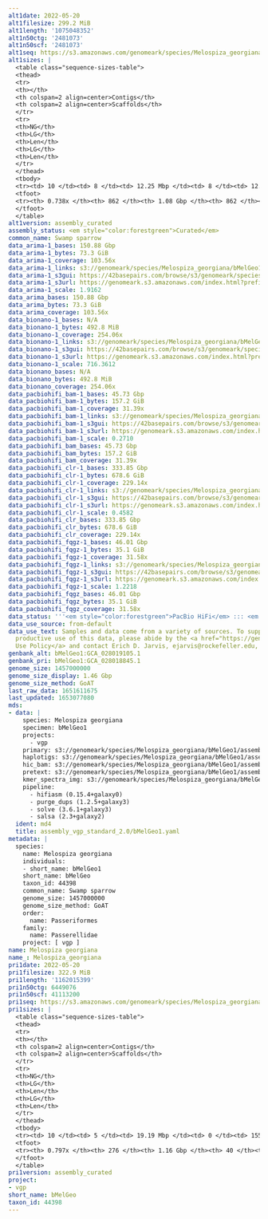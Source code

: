 ```yaml
---
alt1date: 2022-05-20
alt1filesize: 299.2 MiB
alt1length: '1075048352'
alt1n50ctg: '2481073'
alt1n50scf: '2481073'
alt1seq: https://s3.amazonaws.com/genomeark/species/Melospiza_georgiana/bMelGeo1/assembly_curated/bMelGeo1.alt.cur.20220520.fasta.gz
alt1sizes: |
  <table class="sequence-sizes-table">
  <thead>
  <tr>
  <th></th>
  <th colspan=2 align=center>Contigs</th>
  <th colspan=2 align=center>Scaffolds</th>
  </tr>
  <tr>
  <th>NG</th>
  <th>LG</th>
  <th>Len</th>
  <th>LG</th>
  <th>Len</th>
  </tr>
  </thead>
  <tbody>
  <tr><td> 10 </td><td> 8 </td><td> 12.25 Mbp </td><td> 8 </td><td> 12.25 Mbp </td></tr><tr><td> 20 </td><td> 22 </td><td> 8.59 Mbp </td><td> 22 </td><td> 8.59 Mbp </td></tr><tr><td> 30 </td><td> 43 </td><td> 5.44 Mbp </td><td> 43 </td><td> 5.44 Mbp </td></tr><tr><td> 40 </td><td> 76 </td><td> 3.65 Mbp </td><td> 76 </td><td> 3.65 Mbp </td></tr><tr style="background-color:#cccccc;"><td> 50 </td><td> 123 </td><td> 2.48 Mbp </td><td> 123 </td><td> 2.48 Mbp </td></tr><tr><td> 60 </td><td> 196 </td><td> 1.53 Mbp </td><td> 196 </td><td> 1.53 Mbp </td></tr><tr><td> 70 </td><td> 369 </td><td> 410.90 Kbp </td><td> 369 </td><td> 410.90 Kbp </td></tr><tr><td> 80 </td><td> 0 </td><td>  </td><td> 0 </td><td>  </td></tr><tr><td> 90 </td><td> 0 </td><td>  </td><td> 0 </td><td>  </td></tr><tr><td> 100 </td><td> 0 </td><td>  </td><td> 0 </td><td>  </td></tr></tbody>
  <tfoot>
  <tr><th> 0.738x </th><th> 862 </th><th> 1.08 Gbp </th><th> 862 </th><th> 1.08 Gbp </th></tr>
  </tfoot>
  </table>
alt1version: assembly_curated
assembly_status: <em style="color:forestgreen">Curated</em>
common_name: Swamp sparrow
data_arima-1_bases: 150.88 Gbp
data_arima-1_bytes: 73.3 GiB
data_arima-1_coverage: 103.56x
data_arima-1_links: s3://genomeark/species/Melospiza_georgiana/bMelGeo1/genomic_data/arima/<br>
data_arima-1_s3gui: https://42basepairs.com/browse/s3/genomeark/species/Melospiza_georgiana/bMelGeo1/genomic_data/arima/
data_arima-1_s3url: https://genomeark.s3.amazonaws.com/index.html?prefix=species/Melospiza_georgiana/bMelGeo1/genomic_data/arima/
data_arima-1_scale: 1.9162
data_arima_bases: 150.88 Gbp
data_arima_bytes: 73.3 GiB
data_arima_coverage: 103.56x
data_bionano-1_bases: N/A
data_bionano-1_bytes: 492.8 MiB
data_bionano-1_coverage: 254.06x
data_bionano-1_links: s3://genomeark/species/Melospiza_georgiana/bMelGeo1/genomic_data/bionano/<br>
data_bionano-1_s3gui: https://42basepairs.com/browse/s3/genomeark/species/Melospiza_georgiana/bMelGeo1/genomic_data/bionano/
data_bionano-1_s3url: https://genomeark.s3.amazonaws.com/index.html?prefix=species/Melospiza_georgiana/bMelGeo1/genomic_data/bionano/
data_bionano-1_scale: 716.3612
data_bionano_bases: N/A
data_bionano_bytes: 492.8 MiB
data_bionano_coverage: 254.06x
data_pacbiohifi_bam-1_bases: 45.73 Gbp
data_pacbiohifi_bam-1_bytes: 157.2 GiB
data_pacbiohifi_bam-1_coverage: 31.39x
data_pacbiohifi_bam-1_links: s3://genomeark/species/Melospiza_georgiana/bMelGeo1/genomic_data/pacbio_hifi/<br>
data_pacbiohifi_bam-1_s3gui: https://42basepairs.com/browse/s3/genomeark/species/Melospiza_georgiana/bMelGeo1/genomic_data/pacbio_hifi/
data_pacbiohifi_bam-1_s3url: https://genomeark.s3.amazonaws.com/index.html?prefix=species/Melospiza_georgiana/bMelGeo1/genomic_data/pacbio_hifi/
data_pacbiohifi_bam-1_scale: 0.2710
data_pacbiohifi_bam_bases: 45.73 Gbp
data_pacbiohifi_bam_bytes: 157.2 GiB
data_pacbiohifi_bam_coverage: 31.39x
data_pacbiohifi_clr-1_bases: 333.85 Gbp
data_pacbiohifi_clr-1_bytes: 678.6 GiB
data_pacbiohifi_clr-1_coverage: 229.14x
data_pacbiohifi_clr-1_links: s3://genomeark/species/Melospiza_georgiana/bMelGeo1/genomic_data/pacbio_hifi/<br>
data_pacbiohifi_clr-1_s3gui: https://42basepairs.com/browse/s3/genomeark/species/Melospiza_georgiana/bMelGeo1/genomic_data/pacbio_hifi/
data_pacbiohifi_clr-1_s3url: https://genomeark.s3.amazonaws.com/index.html?prefix=species/Melospiza_georgiana/bMelGeo1/genomic_data/pacbio_hifi/
data_pacbiohifi_clr-1_scale: 0.4582
data_pacbiohifi_clr_bases: 333.85 Gbp
data_pacbiohifi_clr_bytes: 678.6 GiB
data_pacbiohifi_clr_coverage: 229.14x
data_pacbiohifi_fqgz-1_bases: 46.01 Gbp
data_pacbiohifi_fqgz-1_bytes: 35.1 GiB
data_pacbiohifi_fqgz-1_coverage: 31.58x
data_pacbiohifi_fqgz-1_links: s3://genomeark/species/Melospiza_georgiana/bMelGeo1/genomic_data/pacbio_hifi/<br>
data_pacbiohifi_fqgz-1_s3gui: https://42basepairs.com/browse/s3/genomeark/species/Melospiza_georgiana/bMelGeo1/genomic_data/pacbio_hifi/
data_pacbiohifi_fqgz-1_s3url: https://genomeark.s3.amazonaws.com/index.html?prefix=species/Melospiza_georgiana/bMelGeo1/genomic_data/pacbio_hifi/
data_pacbiohifi_fqgz-1_scale: 1.2218
data_pacbiohifi_fqgz_bases: 46.01 Gbp
data_pacbiohifi_fqgz_bytes: 35.1 GiB
data_pacbiohifi_fqgz_coverage: 31.58x
data_status: '''<em style="color:forestgreen">PacBio HiFi</em> ::: <em style="color:forestgreen">Arima</em>'''
data_use_source: from-default
data_use_text: Samples and data come from a variety of sources. To support fair and
  productive use of this data, please abide by the <a href="https://genome10k.soe.ucsc.edu/data-use-policies/">Data
  Use Policy</a> and contact Erich D. Jarvis, ejarvis@rockefeller.edu, with any questions.
genbank_alt: bMelGeo1:GCA_028019105.1
genbank_pri: bMelGeo1:GCA_028018845.1
genome_size: 1457000000
genome_size_display: 1.46 Gbp
genome_size_method: GoAT
last_raw_data: 1651611675
last_updated: 1653077080
mds:
- data: |
    species: Melospiza georgiana
    specimen: bMelGeo1
    projects:
      - vgp
    primary: s3://genomeark/species/Melospiza_georgiana/bMelGeo1/assembly_vgp_standard_2.0/bMelGeo1.pri.asm.20220411.fasta.gz
    haplotigs: s3://genomeark/species/Melospiza_georgiana/bMelGeo1/assembly_vgp_standard_2.0/bMelGeo1.alt.asm.220220411.fasta.gz
    hic_bam: s3://genomeark/species/Melospiza_georgiana/bMelGeo1/assembly_vgp_standard_2.0/evaluation/pretext/s2/bMelGeo1_s2.bam
    pretext: s3://genomeark/species/Melospiza_georgiana/bMelGeo1/assembly_vgp_standard_2.0/evaluation/pretext/s2/bMelGeo1_heatmap.pretext
    kmer_spectra_img: s3://genomeark/species/Melospiza_georgiana/bMelGeo1/assembly_vgp_standard_2.0/evaluation/merqury/p/bMelGeo1_png/
    pipeline:
      - hifiasm (0.15.4+galaxy0)
      - purge_dups (1.2.5+galaxy3)
      - solve (3.6.1+galaxy3)
      - salsa (2.3+galaxy2)
  ident: md4
  title: assembly_vgp_standard_2.0/bMelGeo1.yaml
metadata: |
  species:
    name: Melospiza georgiana
    individuals:
    - short_name: bMelGeo1
    short_name: bMelGeo
    taxon_id: 44398
    common_name: Swamp sparrow
    genome_size: 1457000000
    genome_size_method: GoAT
    order:
      name: Passeriformes
    family:
      name: Passerellidae
    project: [ vgp ]
name: Melospiza georgiana
name_: Melospiza_georgiana
pri1date: 2022-05-20
pri1filesize: 322.9 MiB
pri1length: '1162015399'
pri1n50ctg: 6449076
pri1n50scf: 41113200
pri1seq: https://s3.amazonaws.com/genomeark/species/Melospiza_georgiana/bMelGeo1/assembly_curated/bMelGeo1.pri.cur.20220520.fasta.gz
pri1sizes: |
  <table class="sequence-sizes-table">
  <thead>
  <tr>
  <th></th>
  <th colspan=2 align=center>Contigs</th>
  <th colspan=2 align=center>Scaffolds</th>
  </tr>
  <tr>
  <th>NG</th>
  <th>LG</th>
  <th>Len</th>
  <th>LG</th>
  <th>Len</th>
  </tr>
  </thead>
  <tbody>
  <tr><td> 10 </td><td> 5 </td><td> 19.19 Mbp </td><td> 0 </td><td> 155.04 Mbp </td></tr><tr><td> 20 </td><td> 13 </td><td> 16.84 Mbp </td><td> 2 </td><td> 116.06 Mbp </td></tr><tr><td> 30 </td><td> 23 </td><td> 13.36 Mbp </td><td> 3 </td><td> 83.43 Mbp </td></tr><tr><td> 40 </td><td> 36 </td><td> 10.37 Mbp </td><td> 5 </td><td> 74.25 Mbp </td></tr><tr style="background-color:#cccccc;"><td> 50 </td><td> 54 </td><td style="background-color:#88ff88;"> 6.45 Mbp </td><td> 7 </td><td style="background-color:#88ff88;"> 41.11 Mbp </td></tr><tr><td> 60 </td><td> 84 </td><td> 3.85 Mbp </td><td> 12 </td><td> 23.94 Mbp </td></tr><tr><td> 70 </td><td> 131 </td><td> 2.35 Mbp </td><td> 20 </td><td> 13.65 Mbp </td></tr><tr><td> 80 </td><td> 0 </td><td>  </td><td> 0 </td><td>  </td></tr><tr><td> 90 </td><td> 0 </td><td>  </td><td> 0 </td><td>  </td></tr><tr><td> 100 </td><td> 0 </td><td>  </td><td> 0 </td><td>  </td></tr></tbody>
  <tfoot>
  <tr><th> 0.797x </th><th> 276 </th><th> 1.16 Gbp </th><th> 40 </th><th> 1.16 Gbp </th></tr>
  </tfoot>
  </table>
pri1version: assembly_curated
project:
- vgp
short_name: bMelGeo
taxon_id: 44398
---
```


